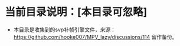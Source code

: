 # 当前目录说明：[本目录可忽略]

* 本目录是收集到的svp补帧引擎文件，来源：https://github.com/hooke007/MPV_lazy/discussions/114 留作备份。
